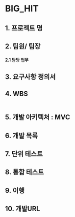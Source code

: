 # BIG_HIT

## 1. 프로젝트 명

## 2. 팀원/ 팀장

#### 2.1 담당 업무

## 3. 요구사항 정의서

## 4. WBS

![]()

## 5. 개발 아키텍처 : MVC

## 6. 개발 목록

## 7. 단위 테스트

## 8. 통합 테스트

## 9. 이행

## 10. 개발URL

